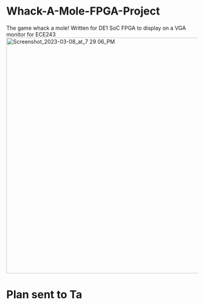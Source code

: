 # Whack-A-Mole-FPGA-Project
The game whack a mole! Written for DE1 SoC FPGA to display on a VGA monitor for ECE243
<img width="622" alt="Screenshot_2023-03-08_at_7 29 06_PM" src="https://user-images.githubusercontent.com/96932850/229607133-af9201d4-a7fd-4f2e-b598-d5f256251e33.png">
<h1>Plan sent to Ta</h1?
Below is our idea for the project, let us know if you think we should add any further complexities
Whack a mole:
- 4 holes, each key corresponds to one, press to whack
- Title screen, press any key to continue
- screen to choose modes (2 modes, chosen by keys)
- Then screen to select a specific setting to each mode (#lives, or #time)
- Speed (duration of moles above ground) increased every 30 seconds automatically
- Transition animations between each screen
- End screen saying press any key to start again (taking you to mode selection)
Overview of screens
1. Title
2. Mode selection
3. Lives/time selection for chosen mode
4. Gameplay till loss
5. End screen, press any key to adv (to #2)
Mode descriptions:
- Mode 1: survival, In survival you have n lives, after that game is reset
- number of switches turned on corresponds to number of lives you have
- Live countdown of lives is on screen
- Mode 2: timed, you have a countdown to get as high a score as possible
n Number of switches turned on corresponds to n x 30sec for time,
- Live time countdown is on screen
